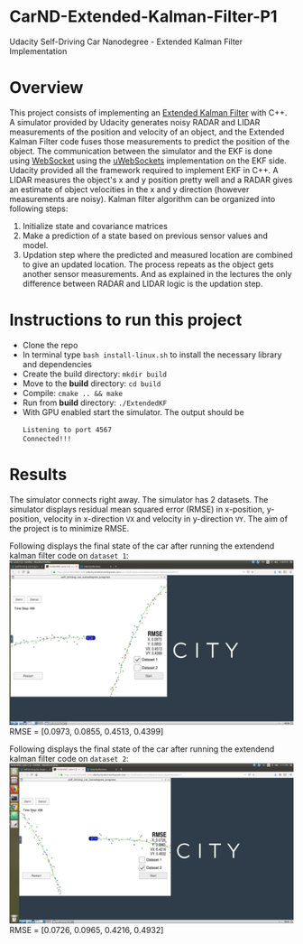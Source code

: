 # CarND-Extended-Kalman-Filter-P1
Udacity Self-Driving Car Nanodegree - Extended Kalman Filter Implementation

# Overview
This project consists of implementing an [Extended Kalman Filter](https://en.wikipedia.org/wiki/Extended_Kalman_filter) with C++. A simulator provided by Udacity generates noisy RADAR and LIDAR measurements of the position and velocity of an object, and the Extended Kalman Filter code fuses those measurements to predict the position of the object. The communication between the simulator and the EKF is done using [WebSocket](https://en.wikipedia.org/wiki/WebSocket) using the [uWebSockets](https://github.com/uNetworking/uWebSockets) implementation on the EKF side.
Udacity provided all the framework required to implement EKF in C++. A LIDAR measures the object's x and y position pretty well and a RADAR gives an estimate of object velocities in the x and y direction (however measurements are noisy). Kalman filter algorithm can be organized into following steps:
 1. Initialize state and covariance matrices
 2. Make a prediction of a state based on previous sensor values and model.
 3. Updation step where the predicted and measured location are combined to give an updated location.
The process repeats as the object gets another sensor measurements. And as explained in the lectures the only difference between RADAR and LIDAR logic is the updation step.

# Instructions to run this project
- Clone the repo
- In terminal type `bash install-linux.sh` to install the necessary library and dependencies
- Create the build directory: `mkdir build`
- Move to the **build** directory: `cd build`
- Compile: `cmake .. && make`
- Run from **build** directory: `./ExtendedKF`
- With GPU enabled start the simulator. The output should be
	```
	Listening to port 4567
	Connected!!!
	```

# Results
The simulator connects right away. The simulator has 2 datasets. The simulator displays residual mean squared error (RMSE) in x-position, y-position, velocity in x-direction `VX` and velocity in y-direction `VY`. The aim of the project is to minimize RMSE.

Following displays the final state of the car after running the extendend kalman filter code on `dataset 1`:
![Dataset1-RMSE](./images/EKFDataSet1.png)
RMSE = [0.0973, 0.0855, 0.4513, 0.4399]

Following displays the final state of the car after running the extendend kalman filter code on `dataset 2`:
![Dataset2-RMSE](./images/EKFDataset2.png)
RMSE = [0.0726, 0.0965, 0.4216, 0.4932]
